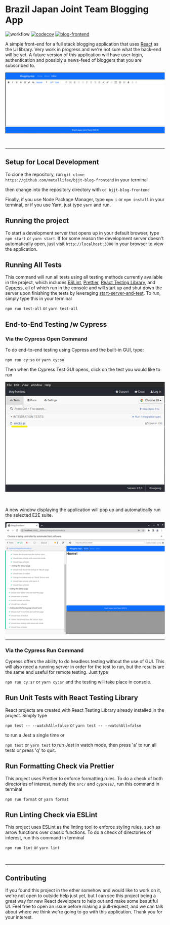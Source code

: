 
# Brazil Japan Joint Team Blogging App
![workflow](https://github.com/Metallifax/bjjt-blog-frontend/actions/workflows/build_test_react.yml/badge.svg) [![codecov](https://codecov.io/gh/Metallifax/bjjt-blog-frontend/branch/master/graph/badge.svg?token=CL2Y0TODNS)](https://codecov.io/gh/Metallifax/bjjt-blog-frontend) [![blog-frontend](https://img.shields.io/endpoint?url=https://dashboard.cypress.io/badge/simple/wf54vp/master&style=flat&logo=cypress)](https://dashboard.cypress.io/projects/wf54vp/runs)

A simple front-end for a full stack blogging application that uses [React](https://reactjs.org/) as the 
UI library. Very work in progress and we're not sure what the back-end will be yet. A future version 
of this application will have user login, authentication and possibly a news-feed of bloggers that you are 
subscribed to.

![very early screen shot of the application](screens/github-screen.png)

<br>

---

## Setup for Local Development

To clone the repository, run `git clone https://github.com/metallifax/bjjt-blog-frontend` in your
terminal

then change into the repository directory with `cd bjjt-blog-frontend`

Finally, if you use Node Package Manager, type `npm i` or `npm install` in your terminal, 
or if you use Yarn, just type `yarn` and run.

## Running the project

To start a development server that opens up in your default browser, type `npm start` or `yarn start`. 
If for some reason the development server doesn't automatically open, just visit `http://localhost:3000` 
in your browser to view the application.

## Running All Tests

This command will run all tests using all testing methods currently available in the project, 
which includes [ESLint](https://eslint.org/), [Prettier](https://prettier.io/), 
[React Testing Library](https://testing-library.com/docs/react-testing-library/intro/), 
and [Cypress](https://www.cypress.io/), all of which run in the console and will start up and shut down 
the server upon finishing the tests by leveraging 
[start-server-and-test](https://github.com/bahmutov/start-server-and-test). To run, simply type this in 
your terminal 

`npm run test-all` or `yarn test-all`

## End-to-End Testing /w Cypress

### Via the Cypress Open Command

To do end-to-end testing using Cypress and the built-in GUI, type:

`npm run cy:so` or `yarn cy:so`

Then when the Cypress Test GUI opens, click on the test you would like to run

![Cypress example](screens/cypress-test-example.png)

<br>

A new window displaying the application will pop up and automatically run the selected E2E suite.

![Running the Cypress test](screens/cypress-run-test-example.png)

---

### Via the Cypress Run Command

Cypress offers the ability to do headless testing without the use of GUI. 
This will also need a running server in order for the test to run, but the results 
are the same and useful for remote testing. Just type 

`npm run cy:sr` or `yarn cy:sr` and the testing will take place in console.

## Run Unit Tests with React Testing Library

React projects are created with React Testing Library already installed in the project. Simply type

`npm test -- --watchAll=false` or `yarn test -- --watchAll=false` 

to run a Jest a single time or

`npm test` or `yarn test` to run Jest in watch mode, then press 'a' to run all tests or press 'q' to
quit.

## Run Formatting Check via Prettier

This project uses Prettier to enforce formatting rules. To do a check of both directories of interest, 
namely the `src/` and `cypress/`, run this command in terminal

`npm run format` or `yarn format`

## Run Linting Check via ESLint

This project uses ESLint as the linting tool to enforce styling rules, such as arrow functions over classic 
functions. To do a check of directories of interest, run this command in terminal

`npm run lint` or `yarn lint`

<br>

---

## Contributing

If you found this project in the ether somehow and would like to work on it, we're not open to outside help just yet, 
but I can see this project being a great way for new React developers to help out and make some beautiful UI. 
Feel free to open an issue before making a pull-request, and we can talk about where we think we're going to go with 
this application. Thank you for your interest.

<br>
